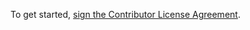 To get started, <a href="https://www.clahub.com/agreements/HimanGamage/leftchild">sign the Contributor License Agreement</a>.
